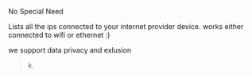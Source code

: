 No Special Need

Lists all the ips connected to your internet provider device.
works either connected to wifi or ethernet :) 

we support data privacy and exlusion 
> k.
